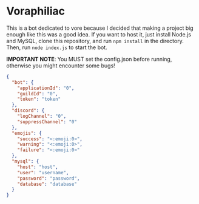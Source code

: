 # Voraphiliac
This is a bot dedicated to vore because I decided that making a project big enough like this was a good idea. If you want to host it, just install Node.js and MySQL, clone this repository, and run `npm install` in the directory. Then, run `node index.js` to start the bot.

**IMPORTANT NOTE**: You MUST set the config.json before running, otherwise you might encounter some bugs!
```json
{
  "bot": {
    "applicationId": "0",
    "guildId": "0",
    "token": "token"
  },
  "discord": {
    "logChannel": "0",
    "suppressChannel": "0"
  },
  "emojis": {
    "success": "<:emoji:0>",
    "warning": "<:emoji:0>",
    "failure": "<:emoji:0>"
  },
  "mysql": {
    "host": "host",
    "user": "username",
    "password": "password",
    "database": "database"
  }
}
```